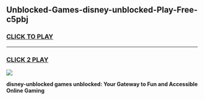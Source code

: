 
## Unblocked-Games-disney-unblocked-Play-Free-c5pbj
<h3>
<a href="https://premium76.site?title=disney-unblocked&ref=10A">CLICK TO PLAY</a></h3>
<hr>

<h3>
<a href="https://premium76.site?title=disney-unblocked&ref=10A">CLICK 2 PLAY</a>
  
</h3>

<a href="https://premium76.site?title=disney-unblocked&ref=10A"><img src="https://clearcache.store/games.png"></a>


**disney-unblocked games unblocked: Your Gateway to Fun and Accessible Online Gaming**
